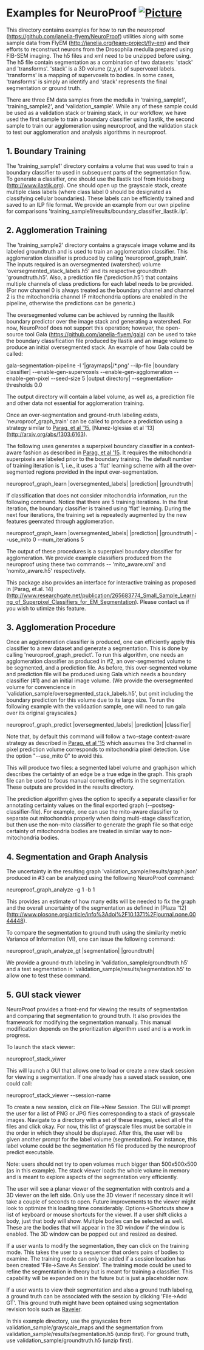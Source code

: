 # Examples for NeuroProof [![Picture](https://raw.github.com/janelia-flyem/janelia-flyem.github.com/master/images/HHMI_Janelia_Color_Alternate_180x40.png)](http://www.janelia.org)

This directory contains examples for how to run the neuroproof
(https://github.com/janelia-flyem/NeuroProof) utilities
along with some sample data from FlyEM (http://janelia.org/team-project/fly-em)
and their efforts to reconstruct neurons from the Drosophila medulla prepared
using FIB-SEM imaging.  The h5 files and xml need to be unzipped before using.  The h5 file contain segmentation as a combination of two datasets: 'stack' and 'transforms'.  'stack' is a 3D volume (z,y,x) of supervoxel labels.  'transforms' is a mapping of supervoxels to bodies.  In some cases, 'transforms' is simply an identify and 'stack' represents the final segmentation or ground truth.

There are three EM data samples from the medulla in 'training_sample1', 'training_sample2',
and 'validation_sample'.  While any of these sample could be used as a validation stack or
training stack, in our workflow, we have used the first sample to train a boundary
classifier using Ilastik, the second sample to train our agglomeration using neuroproof, and the validation
stack to test our agglomeration and analysis algorithms in neuroproof.

## 1.  Boundary Training

The 'training_sample1' directory contains a volume that was used to train a boundary
classifier to used in subsequent parts of the segmentation flow.  To
generate a classifier, one should use the Ilastik tool from Heidelberg
(http://www.ilastik.org).  One should open up the grayscale stack,
create multiple class labels (where class label 0 should be designated as
classifying cellular boundaries).  These labels can be efficiently
trained and saved to an ILP file format.  We provide an example from
our own pipeline for comparisons 'training_sample1/results/boundary_classifier_ilastik.ilp'.

## 2.  Agglomeration Training

The 'training_sample2' directory contains a grayscale image volume and its labeled groundtruth
and is used to train an agglomeration classifier.  This agglomeration
classifier is produced by calling 'neuroproof_graph_train'.  The inputs required
is an oversegmented (watershed) volume 'oversegmented_stack_labels.h5'
and its respective groundtruth 'groundtruth.h5'.  Also,
a prediction file ('prediction.h5') that contains multiple channels of class predictions for
each label needs to be provided.  (For now channel 0 is always treated as the
boundary channel and channel 2 is the mitochondria channel IF mitochondria options
are enabled in the pipeline, otherwise the predictions can be generic.)

The oversegmented volume can be achieved by running the Ilasitik boundary
predictor over the image stack and generating a watershed.  For now, NeuroProof
does not support this operation; however, the open-source tool Gala
(https://github.com/janelia-flyem/gala) can be used to take the boundary
classification file produced by Ilastik and an image volume to produce an
initial oversegmented stack.  An example of how Gala could be called:

gala-segmentation-pipeline -I '|graymaps|/*.png' --ilp-file |boundary classifier| --enable-gen-supervoxels
                --enable-gen-agglomeration --enable-gen-pixel --seed-size 5 |output directory| --segmentation-thresholds 0.0 

The output directory will contain a label volume, as well as, a prediction file and
other data not essential for agglomeration training.

Once an over-segmentation and ground-truth labeling exists, 'neuroproof_graph_train'
can be called to produce a prediction using a strategy similar to [Parag, et al '15](http://journals.plos.org/plosone/article?id=10.1371/journal.pone.0125825), 
[Nunez-Iglesias et al '13] (http://arxiv.org/abs/1303.6163).  

The following uses generates a superpixel boundary classifier in a context-aware fashion as described in [Parag, et al '15](http://journals.plos.org/plosone/article?id=10.1371/journal.pone.0125825). It requires the mitochondria superpixels are labeled prior to the boundary training. The default number of training iteration is 1, i.e., it uses a 'flat' learning scheme with all the over-segmented regions provided in the input over-segmentation.

neuroproof_graph_learn |oversegmented_labels| |prediction| |groundtruth| 

If classification that does not consider mitochondria information, run the following command. Notice that there are 5 training iterations. In the first iteration, the boundary classifier is trained using 'flat' learning. During the next four iterations, the training set is repeatedly augmented by the new features geenrated through agglomeration.

neuroproof_graph_learn |oversegmented_labels| |prediction| |groundtruth| --use_mito 0 --num_iterations 5

The output of these procedures is a superpixel boundary classifier for agglomeration.  We provide example
classifiers produced from the neuroproof using these two commands -- 'mito_aware.xml'
and  'nomito_aware.h5' respectively.


This package also provides an interface for interactive training as proposed in [Parag, et.al. 14] (http://www.researchgate.net/publication/265683774_Small_Sample_Learning_of_Superpixel_Classifiers_for_EM_Segmentation). Please contact us if you wish to utimize this feature.

## 3.  Agglomeration Procedure

Once an agglomeration classifier is produced, one can efficiently apply this
classifier to a new dataset and generate a segmentation.  This is done by
calling 'neuroproof_graph_predict'. To run this algorithm, one needs an agglomeration
classifier as produced in #2, an over-segmented volume to be segmented, and a prediction
file.  As before, this over-segmented volume and prediction file will be produced
using Gala which needs a boundary classifier (#1) and an initial image volume.
(We provide the oversegmented volume for convencience in 'validation_sample/oversegmented_stack_labels.h5',
but omit including the boundary prediction for this volume due to its large
size.  To run the following example with the validaation sample, one will need
to run gala over its original grayscales.)

neuroproof_graph_predict |oversegmented_labels| |prediction| |classifier| 

Note that, by default this command will follow a two-stage context-aware strategy as described in [Parag, et al '15](http://journals.plos.org/plosone/article?id=10.1371/journal.pone.0125825) which assumes the 3rd channel in pixel prediction volume corresponds to mitochondria pixel detection. Use the option "--use_mito 0" to avoid this. 

This will produce two files: a segmented label volume and graph.json which describes
the certainty of an edge be a true edge in the graph.  This graph file can be
used to focus manual correcting efforts in the segmentation.  These outputs are
provided in the results directory.

The prediction algorithm gives the option to specify a separate classifier for
annotating certainty values on the final exported graph (--postseg-classifier-file).
For example, one can use the mito-aware classifier to separate out mitochondria
properly when doing multi-stage classification, but then use the non-mito
classifier to generate the graph file so that edge certainty of mitochondria
bodies are treated in similar way to non-mitochondria bodies.

## 4.  Segmentation and Graph Analysis

The uncertainty in the resulting graph 'validation_sample/results/graph.json'
produced in #3 can be analyzed using the following NeuroProof command:

neuroproof_graph_analyze -g 1 -b 1

This provides an estimate of how many edits will be needed to fix the graph
and the overall uncertainty of the segmentation as defined in [Plaza '12] 
(http://www.plosone.org/article/info%3Adoi%2F10.1371%2Fjournal.pone.0044448).

To compare the segmentation to ground truth using the similarity
metric Variance of Information (VI), one can issue the following command:

neuroproof_graph_analyze_gt |segmentation| |groundtruth|

We provide a ground-truth labeling in 'validation_sample/groundtruth.h5'
and a test segmentation in 'validation_sample/results/segmentation.h5'
to allow one to test these command.

## 5. GUI stack viewer

NeuroProof provides a front-end for viewing the results of segmentation
and comparing that segmentation to ground truth.  It also provides the framework
for modifying the segmentation manually.  This manual modification depends
on the prioritization algorithm used and is a work in progress.

To launch the stack viewer:

neuroproof_stack_viwer

This will launch a GUI that allows one to load or create a new stack session
for viewing a segmentation.  If one already has a saved stack session, one could
call:

neuroproof_stack_viewer --session-name <directory of session>

To create a new session, click on File->New Session.  The GUI will prompt the user
for a list of PNG or JPG files corresponding to a stack of grayscale images.  Navigate
to a directory with a set of these images, select all of the files and click okay.
For now, this list of grayscale files must be sortable in the order in which they
should be displayed.
After this, the user will be given another prompt for the label volume (segmentation).
For instance, this label volume could be the segmentation h5 file produced by the neuroproof
predict executable.

Note: users should not try to open volumes much bigger than 500x500x500 (as in this
example).  The stack viewer loads the whole volume in memory and is meant to explore
aspects of the segmentation very efficiently.

The user will see a planar viewer of the segmentation with controls and a 3D viewer
on the left side.  Only use the 3D viewer if necessary since it will take a couple of
seconds to open.  Future improvements to the viewer might look to optimize this loading
time considerably.  Options->Shortcuts show a list of keyboard or mouse shortcuts for
the viewer.  If a user shift clicks a body, just that body will show.  Multiple bodies
can be selected as well.  These are the bodies that will appear in the 3D window if
the window is enabled.  The 3D window can be popped out and resized as desired.

If a user wants to modify the segmentation, they can click on the training mode.  This
takes the user to a sequencer that orders pairs of bodies to examine.  The training
mode can only be added if a session location has been created 'File->Save As Session'.
The training mode could be used to refine the segmentation in theory but is meant for
training a classifier.  This capability will be expanded on in the future but is just
a placeholder now.

If a user wants to view their segmentation and also a ground truth labeling, a ground
truth can be associated with the session by clicking 'File->Add GT'.  This ground
truth might have been optained using segmentation revision tools such as
[Raveler](https://openwiki.janelia.org/wiki/display/flyem/Raveler).

In this example directory, use the grayscales from validation_sample/grayscale_maps
and the segmentation from validation_sample/results/segmentation.h5 (unzip first).
For ground truth, use validation_sample/groundtruth.h5 (unzip first).










